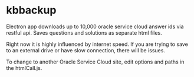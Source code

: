 # kbbackup
Electron app downloads up to 10,000 oracle service cloud answer ids via restful api. Saves questions and solutions as separate html files. 

Right now it is highly influenced by internet speed. If you are trying to save to an external drive or have slow connection, there will be issues. 

To change to another Oracle Service Cloud site, edit options and paths in the htmlCall.js. 
